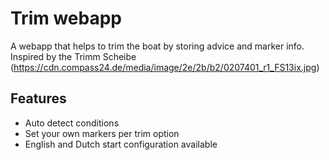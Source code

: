 # Trim webapp
A webapp that helps to trim the boat by storing advice and marker info.
Inspired by the Trimm Scheibe (https://cdn.compass24.de/media/image/2e/2b/b2/0207401_r1_FS13ix.jpg)

## Features
 - Auto detect conditions
 - Set your own markers per trim option
 - English and Dutch start configuration available
